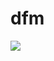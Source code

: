 # dfm

![](https://user-images.githubusercontent.com/45391880/175961680-875ae156-41ce-417c-99f7-a3deaf1d0516.png)
